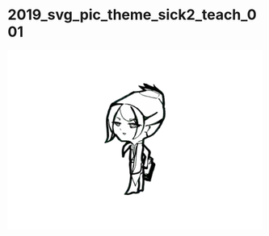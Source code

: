 # 2019_svg_pic_theme_sick2_teach_001

![image](https://github.com/vickyhuang1994/2019_svg_pic_theme_sick2_teach_001/blob/master/pic_theme_sick2_teach_001.svg)
